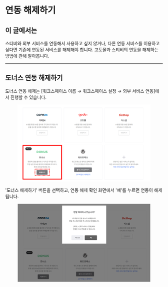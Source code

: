 # 연동 해제하기

## 이 글에서는

스티비와 외부 서비스를 연동해서 사용하고 싶지 않거나, 다른 연동 서비스를 이용하고 싶다면 기존에 연동된 서비스를 해제해야 합니다. 고도몰과 스티비의 연동을 해제하는 방법에 관해 알아봅니다.

***

## 도너스 연동 해제하기

도너스 연동 해제는 \[워크스페이스 이름 → 워크스페이스 설정 → 외부 서비스 연동]에서 진행할 수 있습니다.

<figure><img src="../../.gitbook/assets/image (20).png" alt=""><figcaption></figcaption></figure>



'도너스 해제하기' 버튼을 선택하고, 연동 해제 확인 화면에서 '예'를 누르면 연동이 해제됩니다.

<figure><img src="../../.gitbook/assets/image (21).png" alt=""><figcaption></figcaption></figure>
